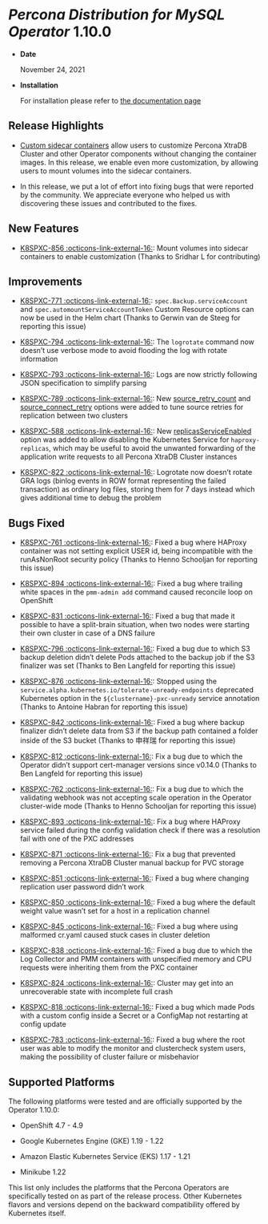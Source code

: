 # *Percona Distribution for MySQL Operator* 1.10.0


* **Date**

    November 24, 2021



* **Installation**

    For installation please refer to [the documentation page](../System-Requirements.md#installation-guidelines)


## Release Highlights


* [Custom sidecar containers](../sidecar.md#operator-sidecar) allow users to customize Percona XtraDB Cluster and other Operator components without changing the container images. In this release, we enable even more customization, by allowing users to mount volumes into the sidecar containers.


* In this release, we put a lot of effort into fixing bugs that were reported by the community. We appreciate everyone who helped us with discovering these issues and contributed to the fixes.

## New Features


* [K8SPXC-856 :octicons-link-external-16:](https://jira.percona.com/browse/K8SPXC-856): Mount volumes into sidecar containers to enable customization (Thanks to Sridhar L for contributing)

## Improvements


* [K8SPXC-771 :octicons-link-external-16:](https://jira.percona.com/browse/K8SPXC-771): `spec.Backup.serviceAccount` and `spec.automountServiceAccountToken` Custom Resource options can now be used in the Helm chart (Thanks to Gerwin van de Steeg for reporting this issue)


* [K8SPXC-794 :octicons-link-external-16:](https://jira.percona.com/browse/K8SPXC-794): The `logrotate` command now doesn’t use verbose mode to avoid flooding the log with rotate information


* [K8SPXC-793 :octicons-link-external-16:](https://jira.percona.com/browse/K8SPXC-793): Logs are now strictly following JSON specification to simplify parsing


* [K8SPXC-789 :octicons-link-external-16:](https://jira.percona.com/browse/K8SPXC-789): New [source_retry_count](../operator.md#pxc-replicationchannels-configuration-sourceretrycount) and [source_connect_retry](../operator.md#pxc-replicationchannels-configuration-sourceconnectretry) options were added to tune source retries for replication between two clusters


* [K8SPXC-588 :octicons-link-external-16:](https://jira.percona.com/browse/K8SPXC-588): New [replicasServiceEnabled](../operator.md#haproxy-replicasserviceenabled) option was added to allow disabling the Kubernetes Service for `haproxy-replicas`, which may be useful to avoid the unwanted forwarding of the application write requests to all Percona XtraDB Cluster instances


* [K8SPXC-822 :octicons-link-external-16:](https://jira.percona.com/browse/K8SPXC-822): Logrotate now doesn’t rotate GRA logs (binlog events in ROW format representing the failed transaction) as ordinary log files, storing them for 7 days instead which gives additional time to debug the problem

## Bugs Fixed


* [K8SPXC-761 :octicons-link-external-16:](https://jira.percona.com/browse/K8SPXC-761): Fixed a bug where HAProxy container was not setting explicit USER id, being incompatible with the runAsNonRoot security policy (Thanks to Henno Schooljan for reporting this issue)


* [K8SPXC-894 :octicons-link-external-16:](https://jira.percona.com/browse/K8SPXC-894): Fixed a bug where trailing white spaces in the `pmm-admin add` command caused reconcile loop on OpenShift


* [K8SPXC-831 :octicons-link-external-16:](https://jira.percona.com/browse/K8SPXC-831): Fixed a bug that made it possible to have a split-brain situation, when two nodes were starting their own cluster in case of a DNS failure


* [K8SPXC-796 :octicons-link-external-16:](https://jira.percona.com/browse/K8SPXC-796): Fixed a bug due to which S3 backup deletion didn’t delete Pods attached to the backup job if the S3 finalizer was set (Thanks to Ben Langfeld for reporting this issue)


* [K8SPXC-876 :octicons-link-external-16:](https://jira.percona.com/browse/K8SPXC-876): Stopped using the `service.alpha.kubernetes.io/tolerate-unready-endpoints` deprecated Kubernetes option in the `${clustername}-pxc-unready` service annotation (Thanks to Antoine Habran for reporting this issue)


* [K8SPXC-842 :octicons-link-external-16:](https://jira.percona.com/browse/K8SPXC-842): Fixed a bug where backup finalizer didn’t delete data from S3 if the backup path contained a folder inside of the S3 bucket (Thanks to 申祥瑞 for reporting this issue)


* [K8SPXC-812 :octicons-link-external-16:](https://jira.percona.com/browse/K8SPXC-812): Fix a bug due to which the Operator didn’t support cert-manager versions since v0.14.0 (Thanks to Ben Langfeld for reporting this issue)


* [K8SPXC-762 :octicons-link-external-16:](https://jira.percona.com/browse/K8SPXC-762): Fix a bug due to which the validating webhook was not accepting scale operation in the Operator cluster-wide mode (Thanks to Henno Schooljan for reporting this issue)


* [K8SPXC-893 :octicons-link-external-16:](https://jira.percona.com/browse/K8SPXC-893): Fix a bug where HAProxy service failed during the config validation check if there was a resolution fail with one of the PXC addresses


* [K8SPXC-871 :octicons-link-external-16:](https://jira.percona.com/browse/K8SPXC-871): Fix a bug that prevented removing a Percona XtraDB Cluster manual backup for PVC storage


* [K8SPXC-851 :octicons-link-external-16:](https://jira.percona.com/browse/K8SPXC-851): Fixed a bug where changing replication user password didn’t work


* [K8SPXC-850 :octicons-link-external-16:](https://jira.percona.com/browse/K8SPXC-850): Fixed a bug where the default weight value wasn’t set for a host in a replication channel


* [K8SPXC-845 :octicons-link-external-16:](https://jira.percona.com/browse/K8SPXC-845): Fixed a bug where using malformed cr.yaml caused stuck cases in cluster deletion


* [K8SPXC-838 :octicons-link-external-16:](https://jira.percona.com/browse/K8SPXC-838): Fixed a bug due to which the Log Collector and PMM containers with unspecified memory and CPU requests were inheriting them from the PXC container


* [K8SPXC-824 :octicons-link-external-16:](https://jira.percona.com/browse/K8SPXC-824): Cluster may get into an unrecoverable state with incomplete full crash


* [K8SPXC-818 :octicons-link-external-16:](https://jira.percona.com/browse/K8SPXC-818): Fixed a bug which made Pods with a custom config inside a Secret or a ConfigMap not restarting at config update


* [K8SPXC-783 :octicons-link-external-16:](https://jira.percona.com/browse/K8SPXC-783): Fixed a bug where the root user was able to modify the monitor and clustercheck system users, making the possibility of cluster failure or misbehavior

## Supported Platforms

The following platforms were tested and are officially supported by the Operator 1.10.0:


* OpenShift 4.7 - 4.9


* Google Kubernetes Engine (GKE) 1.19 - 1.22


* Amazon Elastic Kubernetes Service (EKS) 1.17 - 1.21


* Minikube 1.22

This list only includes the platforms that the Percona Operators are specifically tested on as part of the release process. Other Kubernetes flavors and versions depend on the backward compatibility offered by Kubernetes itself.
